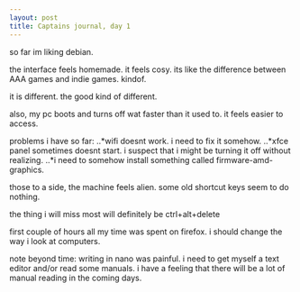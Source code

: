 ```yaml
---
layout: post
title: Captains journal, day 1
---
```


so far im liking debian.

the interface feels homemade. it feels cosy. its like the difference between AAA games and indie games. kindof.

it is different. the good kind of different. 

also, my pc  boots and turns off wat faster than it used to. it feels easier to access.

problems i have so far:
..*wifi doesnt work. i need to fix it somehow.
..*xfce panel sometimes doesnt start. i suspect that i might be turning it off without realizing.
..*i need to somehow install something called firmware-amd-graphics.

those to a side, the machine feels alien. some old shortcut keys seem to do nothing.

the thing i will miss most will definitely be ctrl+alt+delete

first couple of hours all my time was spent on firefox. i should change the way i look at computers.

note beyond time: writing in nano was painful. i need to get myself a text editor and/or read some manuals.
i have a feeling that there will be a lot of manual reading in the coming days.
